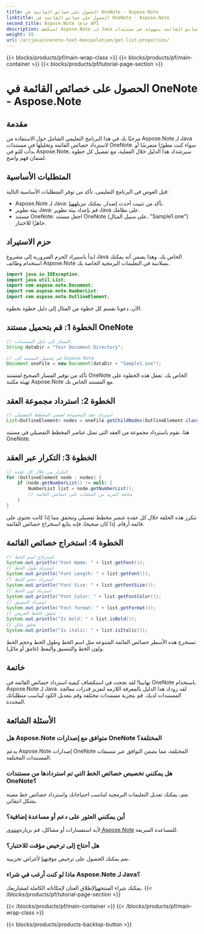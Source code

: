 ```yaml
---
title: الحصول على خصائص القائمة في OneNote - Aspose.Note
linktitle: الحصول على خصائص القائمة في OneNote - Aspose.Note
second_title: Aspose.Note جافا API
description: استكشف Aspose.Note لـ Java واحصل على خصائص القائمة بسهولة في مستندات OneNote. قم بتحسين معالجة مستنداتك باستخدام مكتبة Java القوية هذه.
weight: 19
url: /ar/java/onenote-text-manipulation/get-list-properties/
---
```


{{< blocks/products/pf/main-wrap-class >}}
{{< blocks/products/pf/main-container >}}
{{< blocks/products/pf/tutorial-page-section >}}

# الحصول على خصائص القائمة في OneNote - Aspose.Note

## مقدمة
مرحبًا بك في هذا البرنامج التعليمي الشامل حول الاستفادة من Aspose.Note لـ Java لاسترداد خصائص القائمة وتحليلها في مستندات OneNote. سواء كنت مطورًا متمرسًا أو بدأت للتو في Aspose.Note، سيرشدك هذا الدليل خلال العملية، مع تفصيل كل خطوة لضمان فهم واضح.
## المتطلبات الأساسية
قبل الغوص في البرنامج التعليمي، تأكد من توفر المتطلبات الأساسية التالية:
-  Aspose.Note لـ Java: تأكد من تثبيت أحدث إصدار. يمكنك تنزيله[هنا](https://releases.aspose.com/note/java/).
- بيئة تطوير Java: قم بإعداد بيئة تطوير Java على نظامك.
- مستند OneNote: اجعل مستند OneNote (على سبيل المثال، "Sample1.one") جاهزًا للاختبار.
## حزم الاستيراد
ابدأ باستيراد الحزم الضرورية إلى مشروع Java الخاص بك. وهذا يضمن أنه يمكنك استخدام وظائف Aspose.Note بسلاسة في التعليمات البرمجية الخاصة بك.
```java
import java.io.IOException;
import java.util.List;
import com.aspose.note.Document;
import com.aspose.note.NumberList;
import com.aspose.note.OutlineElement;
```

الآن، دعونا نقسم كل خطوة من المثال إلى دليل خطوة بخطوة.

## الخطوة 1: قم بتحميل مستند OneNote

```java
// المسار إلى دليل المستندات.
String dataDir = "Your Document Directory";

// قم بتحميل المستند إلى Aspose.Note
Document oneFile = new Document(dataDir + "Sample1.one");
```

تأكد من توفير المسار الصحيح لمستند OneNote الخاص بك. تعمل هذه الخطوة على تهيئة مكتبة Aspose.Note مع المستند الخاص بك.

## الخطوة 2: استرداد مجموعة العقد

```java
// استرداد عقد المجموعة لعنصر المخطط التفصيلي
List<OutlineElement> nodes = oneFile.getChildNodes(OutlineElement.class);
```

هنا، نقوم باسترداد مجموعة من العقد التي تمثل عناصر المخطط التفصيلي في مستند OneNote.

## الخطوة 3: التكرار عبر العقد

```java
// التكرار من خلال كل عقدة
for (OutlineElement node : nodes) {
    if (node.getNumberList() != null) {
        NumberList list = node.getNumberList();
        // متابعة المزيد من العمليات على خصائص القائمة
    }
}
```

تتكرر هذه الحلقة خلال كل عقدة عنصر مخطط تفصيلي وتتحقق مما إذا كانت تحتوي على قائمة أرقام. إذا كان صحيحا، فإنه يتابع استخراج خصائص القائمة.

## الخطوة 4: استخراج خصائص القائمة

```java
// استرجاع اسم الخط
System.out.println("Font Name: " + list.getFont());
// استرداد طول الخط
System.out.println("Font Length: " + list.getFont());
// استرداد حجم الخط
System.out.println("Font Size: " + list.getFontSize());
// استرداد لون الخط
System.out.println("Font Color: " + list.getFontColor());
// استرداد التنسيق
System.out.println("Font format: " + list.getFormat());
// تحقق بالخط العريض
System.out.println("Is bold: " + list.isBold());
// تحقق مائل
System.out.println("Is italic: " + list.isItalic());
```

تستخرج هذه الأسطر خصائص القائمة المتنوعة مثل اسم الخط وطول الخط وحجم الخط ولون الخط والتنسيق والنمط (غامق أو مائل).

## خاتمة
تهانينا! لقد نجحت في استكشاف كيفية استرداد خصائص القائمة في OneNote باستخدام Aspose.Note لـ Java. لقد زودك هذا الدليل بالمعرفة اللازمة لتعزيز قدرات معالجة المستندات لديك. قم بتجربة مستندات مختلفة وقم بتعديل الكود ليناسب متطلباتك المحددة.
## الأسئلة الشائعة
### هل Aspose.Note متوافق مع إصدارات OneNote المختلفة؟
يدعم Aspose.Note إصدارات OneNote المختلفة، مما يضمن التوافق عبر تنسيقات المستندات المختلفة.
### هل يمكنني تخصيص خصائص الخط التي تم استردادها من مستندات OneNote؟
نعم، يمكنك تعديل التعليمات البرمجية لتناسب احتياجاتك واسترداد خصائص خط معينة بشكل انتقائي.
### أين يمكنني العثور على دعم أو مساعدة إضافية؟
 لأية استفسارات أو مشاكل، قم بزيارة[منتدى Aspose.Note](https://forum.aspose.com/c/note/28) للمساعدة السريعة.
### هل أحتاج إلى ترخيص مؤقت للاختبار؟
 نعم يمكنك الحصول على ترخيص مؤقت[هنا](https://purchase.aspose.com/temporary-license/) لأغراض تجريبية.
### ماذا لو كنت أرغب في شراء Aspose.Note لـ Java؟
 يمكنك شراء المنتج[هنا](https://purchase.aspose.com/buy)لإطلاق العنان لإمكاناته الكاملة لمشاريعك.
{{< /blocks/products/pf/tutorial-page-section >}}

{{< /blocks/products/pf/main-container >}}
{{< /blocks/products/pf/main-wrap-class >}}

{{< blocks/products/products-backtop-button >}}
